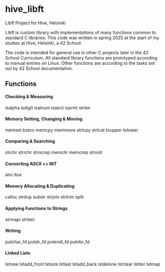 # hive_libft
Libft Project for Hive, Helsinki

Libft is custom library with implementations of many functions common to standard C libraries. This code was written in 
spring 2025 at the start of my studies at Hive, Helsinki, a 42 School.

The code is intended for general use in other C projects later in the 42 School Curriculum. All standard library functions 
are prototyped according to manual entries on Linux. Other functions are according to the tasks set out by 42 School 
documentation.

## Functions

#### Checking & Measuring

isalpha
isdigit
isalnum
isascii
isprint
strlen

#### Memory Setting, Changing & Moving

memset
bzero
memcpy
memmove
strlcpy
strlcat
toupper
tolower

#### Comparing & Searching

strchr
strrchr
strncmp
memchr
memcmp
strnstr

#### Converting ASCII <> INT

atoi
itoa

#### Memory Allocating & Duplicating

calloc
strdup
substr
strjoin
strtrim
split

#### Applying Functions to Strings

strmapi
striteri

#### Writing

putchar\_fd
putstr\_fd
putendl\_fd
putnbr\_fd

#### Linked Lists

lstnew
lstadd\_front
lstsize
lstlast
lstadd\_back
lstdelone
lstclear
lstiter
lstmap
